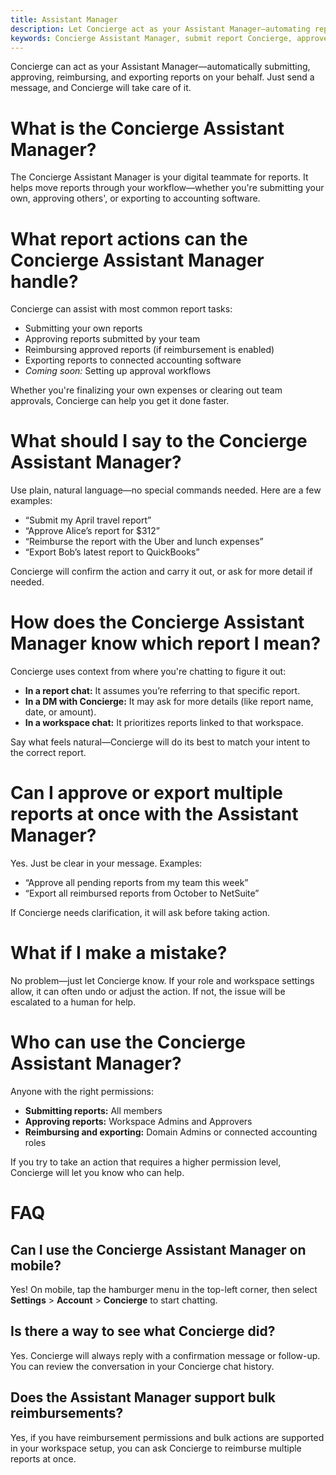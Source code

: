 ```yaml
---
title: Assistant Manager
description: Let Concierge act as your Assistant Manager—automating report tasks like submitting, approving, reimbursing, and exporting.
keywords: Concierge Assistant Manager, submit report Concierge, approve report, export report, report automation, Concierge chat, AI report support
---
```

<div id="concierge-ai" markdown="1">

Concierge can act as your Assistant Manager—automatically submitting, approving, reimbursing, and exporting reports on your behalf. Just send a message, and Concierge will take care of it.

# What is the Concierge Assistant Manager?

The Concierge Assistant Manager is your digital teammate for reports. It helps move reports through your workflow—whether you're submitting your own, approving others', or exporting to accounting software.

# What report actions can the Concierge Assistant Manager handle?

Concierge can assist with most common report tasks:

- Submitting your own reports  
- Approving reports submitted by your team  
- Reimbursing approved reports (if reimbursement is enabled)  
- Exporting reports to connected accounting software  
- *Coming soon:* Setting up approval workflows  

Whether you're finalizing your own expenses or clearing out team approvals, Concierge can help you get it done faster.

# What should I say to the Concierge Assistant Manager?

Use plain, natural language—no special commands needed. Here are a few examples:

- “Submit my April travel report”  
- “Approve Alice’s report for $312”  
- “Reimburse the report with the Uber and lunch expenses”  
- “Export Bob’s latest report to QuickBooks”

Concierge will confirm the action and carry it out, or ask for more detail if needed.

# How does the Concierge Assistant Manager know which report I mean?

Concierge uses context from where you're chatting to figure it out:

- **In a report chat:** It assumes you’re referring to that specific report.  
- **In a DM with Concierge:** It may ask for more details (like report name, date, or amount).  
- **In a workspace chat:** It prioritizes reports linked to that workspace.

Say what feels natural—Concierge will do its best to match your intent to the correct report.

# Can I approve or export multiple reports at once with the Assistant Manager?

Yes. Just be clear in your message. Examples:

- “Approve all pending reports from my team this week”  
- “Export all reimbursed reports from October to NetSuite”

If Concierge needs clarification, it will ask before taking action.

# What if I make a mistake?

No problem—just let Concierge know. If your role and workspace settings allow, it can often undo or adjust the action. If not, the issue will be escalated to a human for help.

# Who can use the Concierge Assistant Manager?

Anyone with the right permissions:

- **Submitting reports:** All members  
- **Approving reports:** Workspace Admins and Approvers  
- **Reimbursing and exporting:** Domain Admins or connected accounting roles  

If you try to take an action that requires a higher permission level, Concierge will let you know who can help.

# FAQ

## Can I use the Concierge Assistant Manager on mobile?

Yes! On mobile, tap the hamburger menu in the top-left corner, then select **Settings** > **Account** > **Concierge** to start chatting.

## Is there a way to see what Concierge did?

Yes. Concierge will always reply with a confirmation message or follow-up. You can review the conversation in your Concierge chat history.

## Does the Assistant Manager support bulk reimbursements?

Yes, if you have reimbursement permissions and bulk actions are supported in your workspace setup, you can ask Concierge to reimburse multiple reports at once.

</div>
